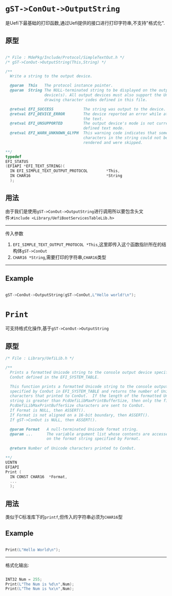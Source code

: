 # `gST->ConOut->OutputString`
是Uefi下最基础的打印函数,通过Uefi提供的接口进行打印字符串,不支持"格式化".

## 原型

```cpp

/* File : MdePkg/Include/Protocol/SimpleTextOut.h */
/* gST->ConOut->OutputString(This,String) */

/**
  Write a string to the output device.

  @param  This   The protocol instance pointer.
  @param  String The NULL-terminated string to be displayed on the output
                 device(s). All output devices must also support the Unicode
                 drawing character codes defined in this file.

  @retval EFI_SUCCESS             The string was output to the device.
  @retval EFI_DEVICE_ERROR        The device reported an error while attempting to output
                                  the text.
  @retval EFI_UNSUPPORTED         The output device's mode is not currently in a
                                  defined text mode.
  @retval EFI_WARN_UNKNOWN_GLYPH  This warning code indicates that some of the
                                  characters in the string could not be
                                  rendered and were skipped.

**/
typedef
EFI_STATUS
(EFIAPI *EFI_TEXT_STRING)(
  IN EFI_SIMPLE_TEXT_OUTPUT_PROTOCOL        *This,
  IN CHAR16                                 *String
  );

```

## 用法

由于我们是使用`gST->ConOut->OutputString`进行调用所以要包含头文件:`#include <Library/UefiBootServicesTableLib.h>`

---

传入参数
1. `EFI_SIMPLE_TEXT_OUTPUT_PROTOCOL *This`,这里即传入这个函数指针所在的结构体`gST->ConOut`
2. `CHAR16 *String`,需要打印的字符串,`CHAR16`类型

---

## Example

```cpp

gST->ConOut->OutputString(gST->ConOut,L"Hello world!\n");

```

# `Print`
可支持格式化操作,基于`gST->ConOut->OutputString`

## 原型

```cpp
/* File : Library/UefiLib.h */

/** 
  Prints a formatted Unicode string to the console output device specified by 
  ConOut defined in the EFI_SYSTEM_TABLE.

  This function prints a formatted Unicode string to the console output device 
  specified by ConOut in EFI_SYSTEM_TABLE and returns the number of Unicode 
  characters that printed to ConOut.  If the length of the formatted Unicode 
  string is greater than PcdUefiLibMaxPrintBufferSize, then only the first 
  PcdUefiLibMaxPrintBufferSize characters are sent to ConOut.
  If Format is NULL, then ASSERT().
  If Format is not aligned on a 16-bit boundary, then ASSERT().
  If gST->ConOut is NULL, then ASSERT().

  @param Format   A null-terminated Unicode format string.
  @param ...      The variable argument list whose contents are accessed based 
                  on the format string specified by Format.
  
  @return Number of Unicode characters printed to ConOut.

**/
UINTN
EFIAPI
Print (
  IN CONST CHAR16  *Format,
  ...
  );

```

## 用法
类似于C标准库下的`printf`,但传入的字符串必须为`CHAR16`型

## Example

```cpp

Print(L"Hello World\n");

```

---

格式化输出:
```cpp

INT32 Num = 255;
Print(L"The Num is %d\n",Num);
Print(L"The Num is %x\n",Num);

```
